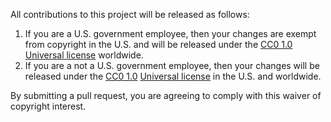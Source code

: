 All contributions to this project will be released as follows:

1. If you are a U.S. government employee, then your changes are exempt from copyright in the U.S. and will be released under the [CC0 1.0](https://creativecommons.org/publicdomain/zero/1.0/) [Universal license](https://creativecommons.org/publicdomain/zero/1.0/legalcode) worldwide.
1. If you are a not a U.S. government employee, then your changes will be released under the [CC0 1.0](https://creativecommons.org/publicdomain/zero/1.0/) [Universal license](https://creativecommons.org/publicdomain/zero/1.0/legalcode) in the U.S. and worldwide.

By submitting a pull request, you are agreeing to comply with this waiver of copyright interest.
